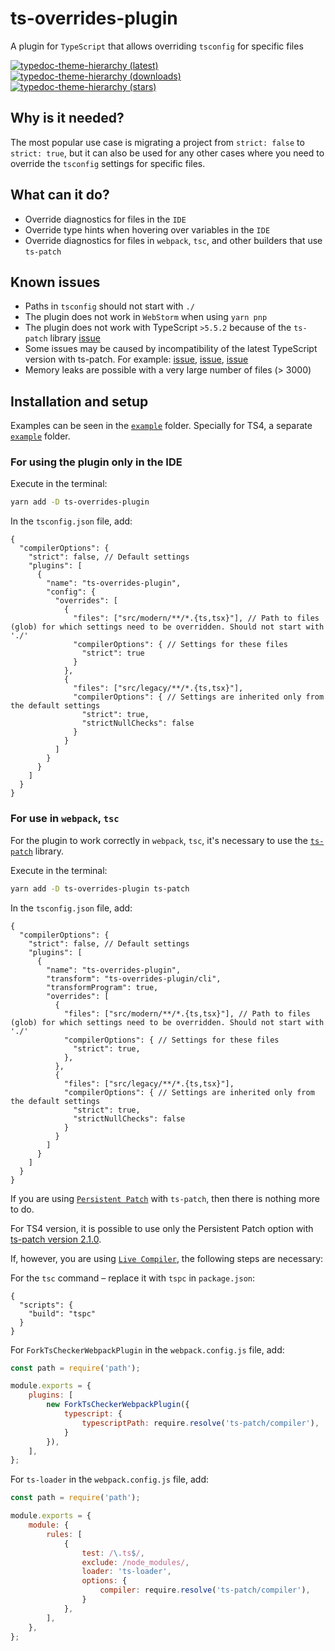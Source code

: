 # ts-overrides-plugin

A plugin for `TypeScript` that allows overriding `tsconfig` for specific files

[![typedoc-theme-hierarchy (latest)](https://img.shields.io/npm/v/ts-overrides-plugin)](https://www.npmjs.com/package/ts-overrides-plugin)
[![typedoc-theme-hierarchy (downloads)](https://img.shields.io/npm/dw/ts-overrides-plugin)](https://www.npmjs.com/package/ts-overrides-plugin)
[![typedoc-theme-hierarchy (stars)](https://img.shields.io/github/stars/difuks/ts-overrides-plugin?style=social)](https://github.com/DiFuks/ts-overrides-plugin)

## Why is it needed?

The most popular use case is migrating a project from `strict: false` to `strict: true`, but it can also be used for
any other cases where you need to override the `tsconfig` settings for specific files.

## What can it do?

- Override diagnostics for files in the `IDE`
- Override type hints when hovering over variables in the `IDE`
- Override diagnostics for files in `webpack`, `tsc`, and other builders that use `ts-patch`


## Known issues

- Paths in `tsconfig` should not start with `./`
- The plugin does not work in `WebStorm` when using `yarn pnp`
- The plugin does not work with TypeScript `>5.5.2` because of the `ts-patch` library [issue](https://github.com/nonara/ts-patch/issues/159)
- Some issues may be caused by incompatibility of the latest TypeScript version with ts-patch. For example: [issue](https://github.com/nonara/ts-patch/issues/152), [issue](https://github.com/nonara/ts-patch/issues/140), [issue](https://github.com/nonara/ts-patch/issues/159)
- Memory leaks are possible with a very large number of files (> 3000)

## Installation and setup

Examples can be seen in the [`example`](https://github.com/DiFuks/ts-overrides-plugin/tree/main/packages/example) folder.
Specially for TS4, a separate [`example`](https://github.com/DiFuks/ts-overrides-plugin/tree/main/packages/example-ts4) folder.

### For using the plugin only in the IDE

Execute in the terminal:
```bash
yarn add -D ts-overrides-plugin
```

In the `tsconfig.json` file, add:
```json5
{
  "compilerOptions": {
    "strict": false, // Default settings
    "plugins": [
      {
        "name": "ts-overrides-plugin",
        "config": {
          "overrides": [
            {
              "files": ["src/modern/**/*.{ts,tsx}"], // Path to files (glob) for which settings need to be overridden. Should not start with './'
              "compilerOptions": { // Settings for these files
                "strict": true
              }
            },
            {
              "files": ["src/legacy/**/*.{ts,tsx}"],
              "compilerOptions": { // Settings are inherited only from the default settings
                "strict": true,
                "strictNullChecks": false
              }
            }
          ]
        }
      }
    ]
  }
}
```

### For use in `webpack`, `tsc`

For the plugin to work correctly in `webpack`, `tsc`, it's necessary to use the [`ts-patch`](https://github.com/nonara/ts-patch) library.

Execute in the terminal:

```bash
yarn add -D ts-overrides-plugin ts-patch
```

In the `tsconfig.json` file, add:

```json5
{
  "compilerOptions": {
    "strict": false, // Default settings
    "plugins": [
      {
        "name": "ts-overrides-plugin",
        "transform": "ts-overrides-plugin/cli",
        "transformProgram": true,
        "overrides": [
          {
            "files": ["src/modern/**/*.{ts,tsx}"], // Path to files (glob) for which settings need to be overridden. Should not start with './'
            "compilerOptions": { // Settings for these files
              "strict": true,
            },
          },
          {
            "files": ["src/legacy/**/*.{ts,tsx}"],
            "compilerOptions": { // Settings are inherited only from the default settings
              "strict": true,
              "strictNullChecks": false
            }
          }
        ]
      }
    ]
  }
}
```

If you are using [`Persistent Patch`](https://github.com/nonara/ts-patch?tab=readme-ov-file#method-2-persistent-patch)
with `ts-patch`, then there is nothing more to do.

For TS4 version, it is possible to use only the Persistent Patch option with [ts-patch version 2.1.0](https://github.com/nonara/ts-patch/tree/v2.1.0).

If, however, you are using [`Live Compiler`](https://github.com/nonara/ts-patch?tab=readme-ov-file#method-1-live-compiler), the
following steps are necessary:

For the `tsc` command – replace it with `tspc` in `package.json`:

```json5
{
  "scripts": {
    "build": "tspc"
  }
}
```

For `ForkTsCheckerWebpackPlugin` in the `webpack.config.js` file, add:

```js
const path = require('path');

module.exports = {
	plugins: [
		new ForkTsCheckerWebpackPlugin({
			typescript: {
				typescriptPath: require.resolve('ts-patch/compiler'),
			}
		}),
	],
};
```

For `ts-loader` in the `webpack.config.js` file, add:

```js
const path = require('path');

module.exports = {
	module: {
		rules: [
			{
				test: /\.ts$/,
				exclude: /node_modules/,
				loader: 'ts-loader',
				options: {
					compiler: require.resolve('ts-patch/compiler'),
				}
			},
		],
	},
};
```
